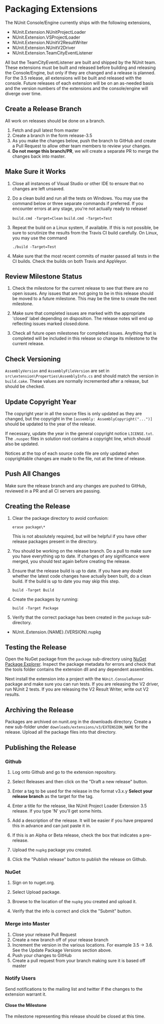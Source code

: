 # Packaging Extensions

The NUnit Console/Engine currently ships with the following extensions,

* NUnit.Extension.NUnitProjectLoader
* NUnit.Extension.VSProjectLoader
* NUnit.Extension.NUnitV2ResultWriter
* NUnit.Extension.NUnitV2Driver
* NUnit.Extension.TeamCityEventListener

All but the TeamCityEventListener are built and shipped by the NUnit team. These extensions must be built and released
before building and releasing the Console/Engine, but only if they are changed and a release is planned. For the 3.5
release, all extensions will be built and released with the console. Future releases of each extension will be on an
as-needed basis and the version numbers of the extensions and the console/engine will diverge over time.

## Create a Release Branch

All work on releases should be done on a branch.

1. Fetch and pull latest from master
2. Create a branch in the form release-3.5
3. As you make the changes below, push the branch to GitHub and create a Pull Request to allow other team members to
   review your changes.
4. **Do not merge this branch/PR**, we will create a separate PR to merge the changes back into master.

## Make Sure it Works

1. Close all instances of Visual Studio or other IDE to ensure that no changes are left unsaved.

2. Do a clean build and run all the tests on Windows. You may use the command below or three separate commands if
   preferred. If you encounter errors at any stage, you're not actually ready to release!

      `build.cmd -Target=Clean` `build.cmd -Target=Test`

3. Repeat the build on a Linux system, if available. If this is not possible, be sure to scrutinize the results from the
   Travis CI build carefully. On Linux, you may use the command

      `./build -Target=Test`

4. Make sure that the most recent commits of master passed all tests in the CI builds. Check the builds on both Travis
   and AppVeyor.

## Review Milestone Status

1. Check the milestone for the current release to see that there are no open issues. Any issues that are not going to be
   in this release should be moved to a future milestone. This may be the time to create the next milestone.

2. Make sure that completed issues are marked with the appropriate 'closed' label depending on disposition. The release
   notes will end up reflecting issues marked closed:done.

3. Check all future open milestones for completed issues. Anything that is completed will be included in this release so
   change its milestone to the current release.

## Check Versioning

`AssemblyVersion` and `AssemblyFileVersion` are set in `src\extension\Properties\AssemblyInfo.cs` and should match the
version in `build.cake`. These values are normally incremented after a release, but should be checked.

## Update Copyright Year

The copyright year in all the source files is only updated as they are changed, but the copyright in the `[assembly:
AssemblyCopyright("...")]` should be updated to the year of the release.

If necessary, update the year in the general copyright notice `LICENSE.txt`. The `.nuspec` files in solution root
contains a copyright line, which should also be updated.

Notices at the top of each source code file are only updated when copyrightable changes are made to the file, not at the
time of release.

## Push All Changes

Make sure the release branch and any changes are pushed to GitHub, reviewed in a PR and all CI servers are passing.

## Creating the Release

1. Clear the package directory to avoid confusion:

      `erase package\*`

   This is not absolutely required, but will be helpful if you have other release packages present in the directory.

2. You should be working on the release branch. Do a pull to make sure you have everything up to date. If changes of any
   significance were merged, you should test again before creating the release.

3. Ensure that the release build is up to date. If you have any doubt whether the latest code changes have actually been
   built, do a clean build. If the build is up to date you may skip this step.

      `build -Target Build`

4. Create the packages by running:

      `build -Target Package`

5. Verify that the correct package has been created in the `package` sub-directory.

* NUnit..Extension.{NAME}.{VERSION}.nupkg

## Testing the Release

Open the NuGet package from the `package` sub-directory using [NuGet Package
Explorer](https://github.com/NuGetPackageExplorer/NuGetPackageExplorer). Inspect the package metadata for errors and
check that the tools folder contains the extension dll and any dependent assemblies.

Next install the extension into a project with the `NUnit.ConsoleRunner` package and make sure you can run tests. If you
are releasing the V2 driver, run NUnit 2 tests. If you are releasing the V2 Result Writer, write out V2 results.

## Archiving the Release

Packages are archived on nunit.org in the downloads directory. Create a new sub-folder under
`downloads/extensions/v3/EXTENSION_NAME` for the release. Upload all the package files into that directory.

## Publishing the Release

### Github

1. Log onto Github and go to the extension repository.

2. Select Releases and then click on the "Draft a new release" button.

3. Enter a tag to be used for the release in the format v3.x.y **Select your release branch** as the target for the tag.

4. Enter a title for the release, like NUnit Project Loader Extension 3.5 release. If you type 'N' you'll get some
   hints.

5. Add a description of the release. It will be easier if you have prepared this in advance and can just paste it in.

6. If this is an Alpha or Beta release, check the box that indicates a pre-release.

7. Upload the `nupkg` package you created.

8. Click the "Publish release" button to publish the release on Github.

### NuGet

1. Sign on to nuget.org.

2. Select Upload package.

3. Browse to the location of the `nupkg` you created and upload it.

4. Verify that the info is correct and click the "Submit" button.

### Merge into Master

1. Close your release Pull Request
2. Create a new branch off of your release branch
3. Increment the version in the various locations. For example 3.5 -> 3.6. See the Update Package Versions section
   above.
4. Push your changes to GitHub
5. Create a pull request from your branch making sure it is based off master

### Notify Users

Send notifications to the mailing list and twitter if the changes to the extension warrant it.

#### Close the Milestone

The milestone representing this release should be closed at this time.
